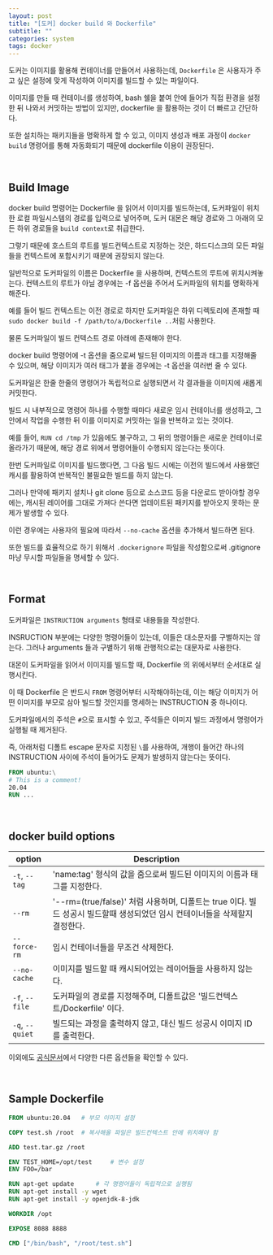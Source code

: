 ```yaml
---
layout: post
title: "[도커] docker build 와 Dockerfile"
subtitle: ""
categories: system
tags: docker
---
```


도커는 이미지를 활용해 컨테이너를 만들어서 사용하는데, ```Dockerfile``` 은 사용자가 주고 싶은 설정에 맞게 작성하여 이미지를 빌드할 수 있는 파일이다.

이미지를 만들 때 컨테이너를 생성하여, bash 쉘을 붙여 안에 들어가 직접 환경을 설정한 뒤 나와서 커밋하는 방법이 있지만, dockerfile 을 활용하는 것이 더 빠르고 간단하다.

또한 설치하는 패키지들을 명확하게 할 수 있고, 이미지 생성과 배포 과정이 ```docker build``` 명령어를 통해 자동화되기 때문에 dockerfile 이용이 권장된다.

<br>

## Build Image

docker build 명령어는 Dockerfile 을 읽어서 이미지를 빌드하는데, 도커파일이 위치한 로컬 파일시스템의 경로를 입력으로 넣어주며, 도커 대몬은 해당 경로와 그 아래의 모든 하위 경로들을 ```build context```로 취급한다.

그렇기 때문에 호스트의 루트를 빌드컨텍스트로 지정하는 것은, 하드디스크의 모든 파일들을 컨텍스트에 포함시키기 때문에 권장되지 않는다.

일반적으로 도커파일의 이름은 Dockerfile 을 사용하며, 컨텍스트의 루트에 위치시켜놓는다. 컨텍스트의 루트가 아닐 경우에는 -f 옵션을 주어서 도커파일의 위치를 명확하게 해준다.

예를 들어 빌드 컨텍스트는 이전 경로로 하지만 도커파일은 하위 디렉토리에 존재할 때 ```sudo docker build -f /path/to/a/Dockerfile ..```처럼 사용한다.

물론 도커파일이 빌드 컨텍스트 경로 아래에 존재해야 한다.

docker build 명령어에 -t 옵션을 줌으로써 빌드된 이미지의 이름과 태그를 지정해줄 수 있으며, 해당 이미지가 여러 태그가 붙을 경우에는 -t 옵션을 여러번 줄 수 있다.

도커파일은 한줄 한줄의 명령어가 독립적으로 실행되면서 각 결과들을 이미지에 새롭게 커밋한다.

빌드 시 내부적으로 명령어 하나를 수행할 때마다 새로운 임시 컨테이너를 생성하고, 그 안에서 작업을 수행한 뒤 이를 이미지로 커밋하는 일을 반복하고 있는 것이다.

예를 들어, ```RUN cd /tmp``` 가 있음에도 불구하고, 그 뒤의 명령어들은 새로운 컨테이너로 올라가기 때문에, 해당 경로 위에서 명령어들이 수행되지 않는다는 뜻이다.

한번 도커파일로 이미지를 빌드했다면, 그 다음 빌드 시에는 이전의 빌드에서 사용했던 캐시를 활용하여 반복적인 불필요한 빌드를 하지 않는다.

그러나 만약에 패키지 설치나 git clone 등으로 소스코드 등을 다운로드 받아야할 경우에는, 캐시된 레이어를 그대로 가져다 쓴다면 업데이트된 패키지를 받아오지 못하는 문제가 발생할 수 있다.

이런 경우에는 사용자의 필요에 따라서 ```--no-cache``` 옵션을 추가해서 빌드하면 된다.

또한 빌드를 효율적으로 하기 위해서 ```.dockerignore``` 파일을 작성함으로써 .gitignore 마냥 무시할 파일들을 명세할 수 있다.

<br>

## Format

도커파일은 ```INSTRUCTION arguments``` 형태로 내용들을 작성한다.

INSRUCTION 부분에는 다양한 명령어들이 있는데, 이들은 대소문자를 구별하지는 않는다. 그러나 arguments 들과 구별하기 위해 관행적으로는 대문자로 사용한다.

대몬이 도커파일을 읽어서 이미지를 빌드할 때, Dockerfile 의 위에서부터 순서대로 실행시킨다.

이 때 Dockerfile 은 반드시 ```FROM``` 명령어부터 시작해야하는데, 이는 해당 이미지가 어떤 이미지를 부모로 삼아 빌드할 것인지를 명세하는 INSTRUCTION 중 하나이다. 

도커파일에서의 주석은 ```#```으로 표시할 수 있고, 주석들은 이미지 빌드 과정에서 명령어가 실행될 때 제거된다.

즉, 아래처럼 디폴트 escape 문자로 지정된 ```\```를 사용하여, 개행이 들어간 하나의 INSTRUCTION 사이에 주석이 들어가도 문제가 발생하지 않는다는 뜻이다.

```dockerfile
FROM ubuntu:\
# This is a comment!
20.04
RUN ...
```

<br>

## docker build options

| option | Description |
| --- | --- |
| ```-t```, ```--tag``` | 'name:tag' 형식의 값을 줌으로써 빌드된 이미지의 이름과 태그를 지정한다. |
| ```--rm``` | '--rm=(true/false)' 처럼 사용하며, 디폴트는 true 이다. 빌드 성공시 빌드할때 생성되었던 임시 컨테이너들을 삭제할지 결정한다. |
| ```--force-rm``` | 임시 컨테이너들을 무조건 삭제한다. |
| ```--no-cache``` | 이미지를 빌드할 때 캐시되어있는 레이어들을 사용하지 않는다. |
| ```-f```, ```--file``` | 도커파일의 경로를 지정해주며, 디폴트값은 '빌드컨텍스트/Dockerfile' 이다. |
| ```-q```, ```--quiet``` | 빌드되는 과정을 출력하지 않고, 대신 빌드 성공시 이미지 ID 를 출력한다. |

이외에도 [공식문서](https://docs.docker.com/engine/reference/commandline/build/#options)에서 다양한 다른 옵션들을 확인할 수 있다.

<br>

## Sample Dockerfile

```dockerfile
FROM ubuntu:20.04   # 부모 이미지 설정

COPY test.sh /root  # 복사해올 파일은 빌드컨텍스트 안에 위치해야 함

ADD test.tar.gz /root

ENV TEST_HOME=/opt/test     # 변수 설정
ENV FOO=/bar

RUN apt-get update      # 각 명령어들이 독립적으로 실행됨
RUN apt-get install -y wget
RUN apt-get install -y openjdk-8-jdk

WORKDIR /opt

EXPOSE 8088 8888

CMD ["/bin/bash", "/root/test.sh"]
```
